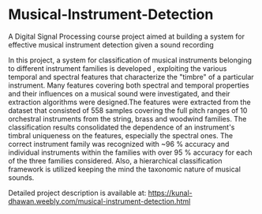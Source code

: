 # Musical-Instrument-Detection
A Digital Signal Processing course project aimed at building a system for effective musical instrument detection given a sound recording

In this project, a system for classification of musical instruments belonging to different instrument families is developed , exploiting the various temporal and spectral features that characterize the "timbre" of a particular instrument. Many features covering both spectral and temporal properties and their influences on a musical sound were investigated, and their extraction algorithms were designed.The features were extracted from the dataset that consisted of 558 samples covering the full pitch ranges of 10 orchestral instruments from the string, brass and woodwind families. The classification results consolidated the dependence of an instrument's timbral uniqueness on the features, especially the spectral ones. The correct instrument family was recognized with ~96 % accuracy and individual instruments within the families with over 95 % accuracy for each of the three families considered. Also, a hierarchical classification framework is utilized keeping the mind the taxonomic nature of musical sounds.

Detailed project description is available at: https://kunal-dhawan.weebly.com/musical-instrument-detection.html
